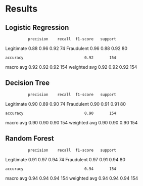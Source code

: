 # Results
## Logistic Regression
              precision    recall  f1-score   support

  Legitimate       0.88      0.96      0.92        74
  Fraudulent       0.96      0.88      0.92        80

    accuracy                           0.92       154
   macro avg       0.92      0.92      0.92       154
weighted avg       0.92      0.92      0.92       154


## Decision Tree
              precision    recall  f1-score   support

  Legitimate       0.90      0.89      0.90        74
  Fraudulent       0.90      0.91      0.91        80

    accuracy                           0.90       154
   macro avg       0.90      0.90      0.90       154
weighted avg       0.90      0.90      0.90       154


## Random Forest
              precision    recall  f1-score   support

  Legitimate       0.91      0.97      0.94        74
  Fraudulent       0.97      0.91      0.94        80

    accuracy                           0.94       154
   macro avg       0.94      0.94      0.94       154
weighted avg       0.94      0.94      0.94       154
